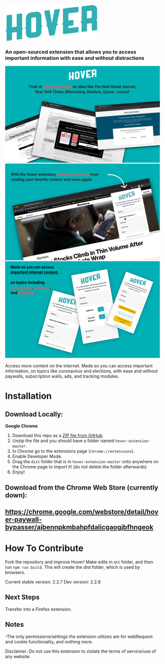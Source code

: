 ![Hover](slideshow/hover_logo.png)

### An open-sourced extension that allows you to access important information with ease and without distractions

![Hover_1](slideshow/ss8/1.png)
![Hover_2](slideshow/ss8/2.png)
![Hover_3](slideshow/ss8/3.png)

Access more content on the internet. Made so you can access important information, on topics like coronavirus and elections, with ease and without paywalls, subscription walls, ads, and tracking modules. 

# Installation

## Download Locally: 
**Google Chrome**
1. Download this repo as a [ZIP file from GitHub](https://github.com/hover-inc/hover-extension/archive/master.zip).
2. Unzip the file and you should have a folder named `hover-extension-master`.
3. In Chrome go to the extensions page (`chrome://extensions`).
4. Enable Developer Mode.
5. Drag the `dist` folder that is in `hover-extension-master` onto anywhere on the Chrome page to import it! (do not delete the folder afterwards)
6. Enjoy!

## Download from the Chrome Web Store (currently down):
## https://chrome.google.com/webstore/detail/hover-paywall-bypasser/ajbennpkmbahpfdalicgaogjbfhngeok

# How To Contribute
Fork the repository and improve Hover!
Make edits in src folder, and then run ```npm run build```. This will create the dist folder, which is used by browsers.

Current stable version: 2.2.7
Dev version: 2.2.8

## Next Steps
Transfer into a Firefox extension.

## Notes

-The only permissions/settings the extension utilizes are for webRequest and cookie functionality, and nothing more.

Disclaimer: 
Do not use this extension to violate the terms of service/use of any website.
